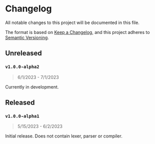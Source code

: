 # Changelog

All notable changes to this project will be documented in this file.

The format is based on [Keep a Changelog](https://keepachangelog.com/en/1.0.0/),
and this project adheres to [Semantic Versioning](https://semver.org/spec/v2.0.0.html).

## Unreleased

### `v1.0.0-alpha2`

> 6/1/2023 - 7/1/2023

Currently in development.

## Released

### `v1.0.0-alpha1`

> 5/15/2023 - 6/2/2023

Initial release. Does not contain lexer, parser or compiler.
